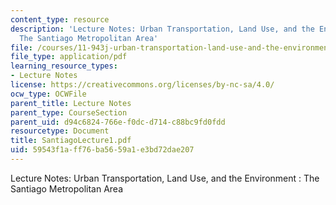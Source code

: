 ```yaml
---
content_type: resource
description: 'Lecture Notes: Urban Transportation, Land Use, and the Environment :
  The Santiago Metropolitan Area'
file: /courses/11-943j-urban-transportation-land-use-and-the-environment-spring-2002/59543f1aff76ba5659a1e3bd72dae207_SantiagoLecture1.pdf
file_type: application/pdf
learning_resource_types:
- Lecture Notes
license: https://creativecommons.org/licenses/by-nc-sa/4.0/
ocw_type: OCWFile
parent_title: Lecture Notes
parent_type: CourseSection
parent_uid: d94c6824-766e-f0dc-d714-c88bc9fd0fdd
resourcetype: Document
title: SantiagoLecture1.pdf
uid: 59543f1a-ff76-ba56-59a1-e3bd72dae207
---
```

Lecture Notes: Urban Transportation, Land Use, and the Environment : The Santiago Metropolitan Area